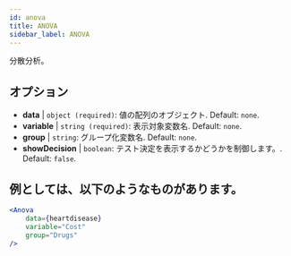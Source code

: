 ```yaml
---
id: anova
title: ANOVA
sidebar_label: ANOVA
---
```


分散分析。

## オプション

* __data__ | `object (required)`: 値の配列のオブジェクト. Default: `none`.
* __variable__ | `string (required)`: 表示対象変数名. Default: `none`.
* __group__ | `string`: グループ化変数名. Default: `none`.
* __showDecision__ | `boolean`: テスト決定を表示するかどうかを制御します。. Default: `false`.


## 例としては、以下のようなものがあります。

```jsx live
<Anova
    data={heartdisease} 
    variable="Cost"
    group="Drugs"
/>
```
